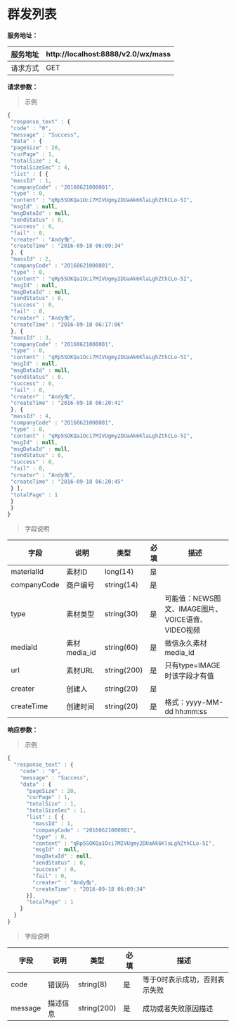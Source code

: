 # 群发列表

**服务地址：**

| 服务地址 | http:\/\/localhost:8888\/v2.0\/wx\/mass |
| --- | --- |
| 请求方式 | GET |

**请求参数：**

> 示例

```js
{
 "response_text" : {
 "code" : "0",
 "message" : "Success",
 "data" : {
 "pageSize" : 20,
 "curPage" : 1,
 "totalSize" : 4,
 "totalSizeSec" : 4,
 "list" : [ {
 "massId" : 1,
 "companyCode" : "20160621000001",
 "type" : 0,
 "content" : "qRp5SOKQa1Oci7MIVUgmy2DUaAk6KlaLghZthCLo-5I",
 "msgId" : null,
 "msgDataId" : null,
 "sendStatus" : 0,
 "success" : 0,
 "fail" : 0,
 "creater" : "Andy兔",
 "createTime" : "2016-09-18 06:09:34"
 }, {
 "massId" : 2,
 "companyCode" : "20160621000001",
 "type" : 0,
 "content" : "qRp5SOKQa1Oci7MIVUgmy2DUaAk6KlaLghZthCLo-5I",
 "msgId" : null,
 "msgDataId" : null,
 "sendStatus" : 0,
 "success" : 0,
 "fail" : 0,
 "creater" : "Andy兔",
 "createTime" : "2016-09-18 06:17:06"
 }, {
 "massId" : 3,
 "companyCode" : "20160621000001",
 "type" : 0,
 "content" : "qRp5SOKQa1Oci7MIVUgmy2DUaAk6KlaLghZthCLo-5I",
 "msgId" : null,
 "msgDataId" : null,
 "sendStatus" : 0,
 "success" : 0,
 "fail" : 0,
 "creater" : "Andy兔",
 "createTime" : "2016-09-18 06:20:41"
 }, {
 "massId" : 4,
 "companyCode" : "20160621000001",
 "type" : 0,
 "content" : "qRp5SOKQa1Oci7MIVUgmy2DUaAk6KlaLghZthCLo-5I",
 "msgId" : null,
 "msgDataId" : null,
 "sendStatus" : 0,
 "success" : 0,
 "fail" : 0,
 "creater" : "Andy兔",
 "createTime" : "2016-09-18 06:20:45"
 } ],
 "totalPage" : 1
 }
 }
}
```

> 字段说明

| **字段** | **说明** | **类型** | **必填** | **描述** |
| --- | --- | --- | --- | --- |
| materialId | 素材ID | long\(14\) | 是 |  |
| companyCode | 商户编号 | string\(14\) | 是 |  |
| type | 素材类型 | string\(30\) | 是 | 可能值：NEWS图文、IMAGE图片、 VOICE语音、VIDEO视频 |
| mediaId | 素材media\_id | string\(60\) | 是 | 微信永久素材media\_id |
| url | 素材URL | string\(200\) | 是 | 只有type=IMAGE时该字段才有值 |
| creater | 创建人 | string\(20\) | 是 |  |
| createTime | 创建时间 | string\(20\) | 是 | 格式：yyyy-MM-dd hh:mm:ss |

**响应参数：**

> 示例

```js
{
  "response_text" : {
    "code" : "0",
    "message" : "Success",
    "data" : {
      "pageSize" : 20,
      "curPage" : 1,
      "totalSize" : 1,
      "totalSizeSec" : 1,
      "list" : [ {
        "massId" : 1,
        "companyCode" : "20160621000001",
        "type" : 0,
        "content" : "qRp5SOKQa1Oci7MIVUgmy2DUaAk6KlaLghZthCLo-5I",
        "msgId" : null,
        "msgDataId" : null,
        "sendStatus" : 0,
        "success" : 0,
        "fail" : 0,
        "creater" : "Andy兔",
        "createTime" : "2016-09-18 06:09:34"
      }],
      "totalPage" : 1
    }
  }
}
```

> 字段说明

| **字段** | **说明** | **类型** | **必填** | **描述** |
| --- | --- | --- | --- | --- |
| code | 错误码 | string\(8\) | 是 | 等于0时表示成功，否则表示失败 |
| message | 描述信息 | string\(200\) | 是 | 成功或者失败原因描述 |

